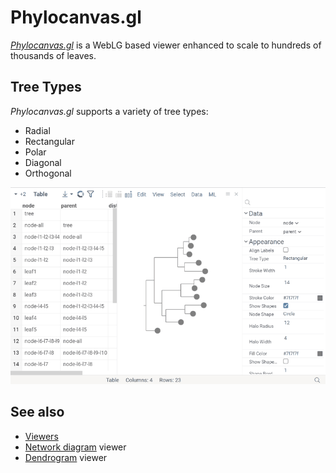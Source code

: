 # Phylocanvas.gl

[_Phylocanvas.gl_](https://www.phylocanvas.gl/) is a WebLG based viewer enhanced to scale to hundreds of thousands
of leaves.

## Tree Types

_Phylocanvas.gl_ supports a variety of tree types:

* Radial
* Rectangular
* Polar
* Diagonal
* Orthogonal

![Phylovancas.gl tree type](../../uploads/gifs/phylocanvas-gl-viewer-tree-types.gif)

## See also

* [Viewers](../viewers/viewers.md)
* [Network diagram](network-diagram.md) viewer
* [Dendrogram](dendrogram.md) viewer
